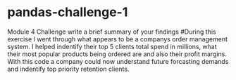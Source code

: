 # pandas-challenge-1
Module 4 Challenge 
write a brief summary of your findings
#During this exercise I went through what appears to be a companys order management system. I helped indentify their top 5 clients total spend in millions, what their most popular products being ordered are and also their profit margins. With this code a company could now understand future forcasting demands and indentify top priority retention clients. 